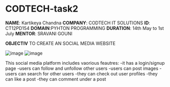 # CODTECH-task2
**NAME**: Kartikeya Chandna
**COMPANY**: CODTECH IT SOLUTIONS
**ID**: CT12PD154
**DOMAIN**:PYHTON PROGRAMMING
**DURATION**: 14th May to 1st July
**MENTOR**: SRAVANI GOUNI

**OBJECTIV**
TO CREATE AN SOCIAL MEDIA WEBSITE


![image](https://github.com/kartikeyafr/CODTECH-task2/assets/170734773/96c1638a-4222-45a5-8287-ac9224f6f739)
![image](https://github.com/kartikeyafr/CODTECH-task2/assets/170734773/f1147ef8-2af1-4f62-a291-26dfee1b49d5)


This social media platform includes vaorious feautres:
-it has a login/signup page
-users can follow and unfollow other users
-users can post images
-users can search for other users
-they can check out user profiles
-they can like a post
-they can comment under a post
